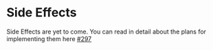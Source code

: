 # Side Effects

Side Effects are yet to come. You can read in detail about the plans for implementing them here [#297](https://github.com/wende/elchemy/issues/297)
